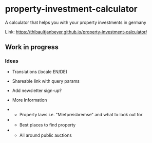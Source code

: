 # property-investment-calculator

A calculator that helps you with your property investments in germany

Link: https://thibaultjanbeyer.github.io/property-investment-calculator/

## Work in progress

### Ideas

- Translations (locale EN/DE)
- Shareable link with query params
- Add newsletter sign-up?

- More Information
- - Property laws i.e. "Mietpreisbremse" and what to look out for
- - Best places to find property
- - All around public auctions
